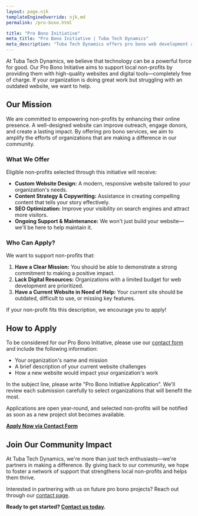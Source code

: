 ```yaml
---
layout: page.njk
templateEngineOverride: njk,md
permalink: /pro-bono.html

title: "Pro Bono Initiative"
meta_title: "Pro Bono Initiative | Tuba Tech Dynamics"
meta_description: "Tuba Tech Dynamics offers pro bono web development and digital services to deserving non-profits, helping amplify their impact and improve their online presence."
---
```


At Tuba Tech Dynamics, we believe that technology can be a powerful force for good. Our Pro Bono Initiative aims to support local non-profits by providing them with high-quality websites and digital tools—completely free of charge. If your organization is doing great work but struggling with an outdated website, we want to help.

## Our Mission

We are committed to empowering non-profits by enhancing their online presence. A well-designed website can improve outreach, engage donors, and create a lasting impact. By offering pro bono services, we aim to amplify the efforts of organizations that are making a difference in our community.

### What We Offer

Eligible non-profits selected through this initiative will receive:

- **Custom Website Design:** A modern, responsive website tailored to your organization's needs.
- **Content Strategy & Copywriting:** Assistance in creating compelling content that tells your story effectively.
- **SEO Optimization:** Improve your visibility on search engines and attract more visitors.
- **Ongoing Support & Maintenance:** We won't just build your website—we'll be here to help maintain it.

### Who Can Apply?

We want to support non-profits that:

1. **Have a Clear Mission:** You should be able to demonstrate a strong commitment to making a positive impact.
2. **Lack Digital Resources:** Organizations with a limited budget for web development are prioritized.
3. **Have a Current Website in Need of Help:** Your current site should be outdated, difficult to use, or missing key features.

If your non-profit fits this description, we encourage you to apply!

## How to Apply

To be considered for our Pro Bono Initiative, please use our [contact form](/contact) and include the following information:

- Your organization's name and mission
- A brief description of your current website challenges
- How a new website would impact your organization's work

In the subject line, please write "Pro Bono Initiative Application". We'll review each submission carefully to select organizations that will benefit the most.

Applications are open year-round, and selected non-profits will be notified as soon as a new project slot becomes available.

**[Apply Now via Contact Form](/contact)**

## Join Our Community Impact

At Tuba Tech Dynamics, we're more than just tech enthusiasts—we're partners in making a difference. By giving back to our community, we hope to foster a network of support that strengthens local non-profits and helps them thrive.

Interested in partnering with us on future pro bono projects? Reach out through our [contact page](/contact).

**Ready to get started? [Contact us today](/contact).**
